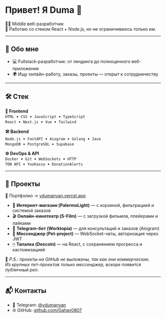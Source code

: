 # Привет! Я Duma 👋

👨‍💻 Middle веб-разработчик  
🔧 Работаю со стеком React + Node.js, но не ограничиваюсь только им.

---

## 🧠 Обо мне  
- 💻 Fullstack-разработчик: от лендинга до полноценного веб-приложения  
- 🌍 Ищу онлайн-работу, заказы, проекты — открыт к сотрудничеству  

---

## 🛠 Стек

**🎨 Frontend**  
`HTML` • `CSS` • `JavaScript` • `TypeScript`  
`React` • `Next.js` • `Vue` • `Tailwind`

**🛠 Backend**  
`Node.js` • `FastAPI` • `Aiogram` • `Golang` • `Java`  
`MongoDB` • `PostgreSQL` • `Supabase`

**⚙️ DevOps & API**  
`Docker` • `Git` • `WebSockets` • `HTTP`  
`TON API` • `YooKassa` • `DonationAlerts`

---

## 🚀 Проекты

📁 Портфолио → [vdumanyan.vercel.app](https://vdumanyan.vercel.app)

- 🛒 **Интернет-магазин (PalermoLight)** — с корзиной, фильтрацией и системой заказов  
- 🎬 **Онлайн-кинотеатр (S-Film)** — с загрузкой фильмов, плейерами и лайками  
- 🤖 **Telegram-бот (Worktopia)** — для консультаций и заказов (Aiogram)  
- 💬 **Мессенджер (Pet-project)** — WebSocket-чаты, авторизация через JWT  
- 🖱 **Тапалка (Descoin)** — на React, с сохранением прогресса и кастомизацией  

📌 _P.S.: проекты на GitHub не выложены, так как они коммерческие.  
Из крупных пет-проектов только мессенджер, вскоре появится публичный реп._

---

## 📬 Контакты

- 💬 Telegram: [@vdumanyan](https://t.me/vdumanyan)  
- 🌐 GitHub: [github.com/Gahav0807](https://github.com/Gahav0807)

